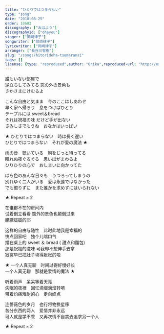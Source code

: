 ```yaml
---
title: "ひとりではつまらない"
type: "song"
date: "2010-08-25"
order: 10603
discography: ["おはよう"]
discographyId: ["ohayou"]
singer: ["岡崎律子"]
songwriter: ["岡崎律子"]
lyricwriter: ["岡崎律子"]
arranger: ["長谷川智樹"]
slug: "/songs/hitorideha-tsumaranai"
tags: []
license: {type: "reproduced",author: "Orika",reproduced-url: "http://orikamushi.myweb.hinet.net/",reproduced-website: "織歌蟲網站"}
---
```


誰もいない部屋で　  
逆立ちしてみてる 窓の外の景色も　  
さかさまにけむるよ   
  
こんな自由と気まま　今のここはしあわせ   
早く家へ帰ろう　息をつけばひとり   
テープルには sweet＆bread 　  
それは祝福の味 だけど手が出ない　  
さみしさでもうね　おなかはいっぱい   
  
★ ひとりではつまらない　時は長く遅い   
ひとりではつまらない　それが愛の魔法 ★   
  
雨の音　聴いている　朝をじっと待ってる   
眠れぬ夜ぐるぐる　思い出がまわるよ   
ひりひりの心で　おしまいに向かってた   
  
ばら色のあんな日々も　うつろってしまうの   
別れゆく二人がいる　愛は永遠ではなかった   
でも懲りずに　また誰かを求めずにはいられない   
  
★ Repeat × 2  
  
  <!-- 翻译 -->

在谁都不在的房间内　  
试着倒立看看 窗外的景色也颠倒过来　  
朦朦胧胧的耶   
  
这样的自由与随性　此时此地我是幸福的   
快点回家吧　独个儿喘口气   
摆在桌上的 sweet ＆ bread ( 甜点和麵包)　  
那是祝福的滋味 可我却不想伸手去拿　  
寂寞早已把肚子填得胀胀的啦   
  
★ 一个人真无聊　时间过得好慢好长   
一个人真无聊　那就是爱情的魔法 ★   
  
听着雨声　呆呆等着天亮   
失眠的夜裡　回忆滴熘滴熘转唷   
带着灼痛难耐的心　走向终点   
  
连蔷薇色的岁月　也行将物换星移   
各分东西的两人　爱情并非永远   
可人就是学不乖　又再次情不自禁去追求另一个人  
   
★ Repeat × 2
